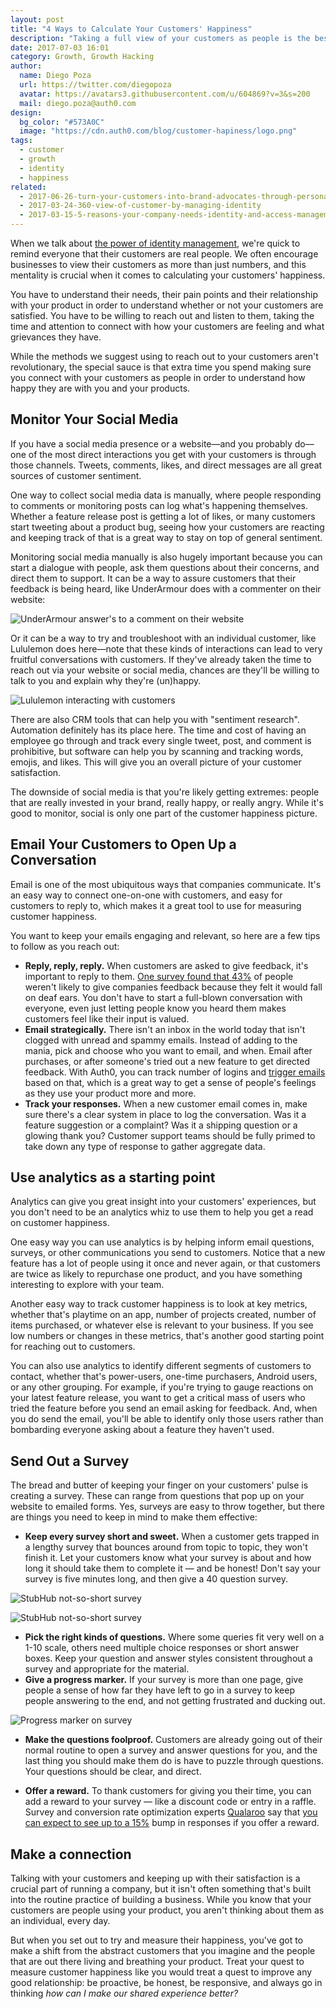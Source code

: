 ```yaml
---
layout: post
title: "4 Ways to Calculate Your Customers' Happiness"
description: "Taking a full view of your customers as people is the best way to understand their happiness"
date: 2017-07-03 16:01
category: Growth, Growth Hacking
author:
  name: Diego Poza
  url: https://twitter.com/diegopoza
  avatar: https://avatars3.githubusercontent.com/u/604869?v=3&s=200
  mail: diego.poza@auth0.com
design:
  bg_color: "#573A0C"
  image: "https://cdn.auth0.com/blog/customer-hapiness/logo.png"
tags:
  - customer
  - growth
  - identity
  - happiness
related:
  - 2017-06-26-turn-your-customers-into-brand-advocates-through-personalization
  - 2017-03-24-360-view-of-customer-by-managing-identity
  - 2017-03-15-5-reasons-your-company-needs-identity-and-access-management
---
```


When we talk about [the power of identity management](https://auth0.com/b2c-customer-identity-management), we're quick to remind everyone that their customers are real people. We often encourage businesses to view their customers as more than just numbers, and this mentality is crucial when it comes to calculating your customers' happiness.

You have to understand their needs, their pain points and their relationship with your product in order to understand whether or not your customers are satisfied. You have to be willing to reach out and listen to them, taking the time and attention to connect with how your customers are feeling and what grievances they have.

While the methods we suggest using to reach out to your customers aren't revolutionary, the special sauce is that extra time you spend making sure you connect with your customers as people in order to understand how happy they are with you and your products.

## Monitor Your Social Media

If you have a social media presence or a website—and you probably do—one of the most direct interactions you get with your customers is through those channels. Tweets, comments, likes, and direct messages are all great sources of customer sentiment.

One way to collect social media data is manually, where people responding to comments or monitoring posts can log what's happening themselves. Whether a feature release post is getting a lot of likes, or many customers start tweeting about a product bug, seeing how your customers are reacting and keeping track of that is a great way to stay on top of general sentiment.

Monitoring social media manually is also hugely important because you can start a dialogue with people, ask them questions about their concerns, and direct them to support. It can be a way to assure customers that their feedback is being heard, like UnderArmour does with a commenter on their website:

![UnderArmour answer's to a comment on their website](https://cdn.auth0.com/blog/customer-happiness/under-armour.png)

Or it can be a way to try and troubleshoot with an individual customer, like Lululemon does here—note that these kinds of interactions can lead to very fruitful conversations with customers. If they've already taken the time to reach out via your website or social media, chances are they'll be willing to talk to you and explain why they're (un)happy.

![Lululemon interacting with customers](https://cdn.auth0.com/blog/customer-happiness/lululemon.png)

There are also CRM tools that can help you with "sentiment research". Automation definitely has its place here. The time and cost of having an employee go through and track every single tweet, post, and comment is prohibitive, but software can help you by scanning and tracking words, emojis, and likes. This will give you an overall picture of your customer satisfaction.

The downside of social media is that you're likely getting extremes: people that are really invested in your brand, really happy, or really angry. While it's good to monitor, social is only one part of the customer happiness picture.

## Email Your Customers to Open Up a Conversation

Email is one of the most ubiquitous ways that companies communicate. It's an easy way to connect one-on-one with customers, and easy for customers to reply to, which makes it a great tool to use for measuring customer happiness.

You want to keep your emails engaging and relevant, so here are a few tips to follow as you reach out:

* **Reply, reply, reply.** When customers are asked to give feedback, it's important to reply to them. [One survey found that 43%](https://www.helpscout.net/blog/customer-feedback/) of people weren't likely to give companies feedback because they felt it would fall on deaf ears. You don't have to start a full-blown conversation with everyone, even just letting people know you heard them makes customers feel like their input is valued.
* **Email strategically.** There isn't an inbox in the world today that isn't clogged with unread and spammy emails. Instead of adding to the mania, pick and choose who you want to email, and when. Email after purchases, or after someone's tried out a new feature to get directed feedback. With Auth0, you can track number of logins and [trigger emails](https://auth0.com/docs/email/templates) based on that, which is a great way to get a sense of people's feelings as they use your product more and more.
* **Track your responses.** When a new customer email comes in, make sure there's a clear system in place to log the conversation. Was it a feature suggestion or a complaint? Was it a shipping question or a glowing thank you? Customer support teams should be fully primed to take down any type of response to gather aggregate data.

## Use analytics as a starting point

Analytics can give you great insight into your customers' experiences, but you don't need to be an analytics whiz to use them to help you get a read on customer happiness.

One easy way you can use analytics is by helping inform email questions, surveys, or other communications you send to customers. Notice that a new feature has a lot of people using it once and never again, or that customers are twice as likely to repurchase one product, and you have something interesting to explore with your team.

Another easy way to track customer happiness is to look at key metrics, whether that's playtime on an app, number of projects created, number of items purchased, or whatever else is relevant to your business. If you see low numbers or changes in these metrics, that's another good starting point for reaching out to customers.

You can also use analytics to identify different segments of customers to contact, whether that's power-users, one-time purchasers, Android users, or any other grouping. For example, if you're trying to gauge reactions on your latest feature release, you want to get a critical mass of users who tried the feature before you send an email asking for feedback. And, when you do send the email, you'll be able to identify only those users rather than bombarding everyone asking about a feature they haven't used.  

## Send Out a Survey

The bread and butter of keeping your finger on your customers' pulse is creating a survey. These can range from questions that pop up on your website to emailed forms. Yes, surveys are easy to throw together, but there are things you need to keep in mind to make them effective:

* **Keep every survey short and sweet.** When a customer gets trapped in a lengthy survey that bounces around from topic to topic, they won't finish it. Let your customers know what your survey is about and how long it should take them to complete it — and be honest! Don't say your survey is five minutes long, and then give a 40 question survey.

![StubHub not-so-short survey](https://cdn.auth0.com/blog/customer-happiness/stub-hub.png)

![StubHub not-so-short survey](https://cdn.auth0.com/blog/customer-happiness/stub-hub-2.png)

* **Pick the right kinds of questions.** Where some queries fit very well on a 1-10 scale, others need multiple choice responses or short answer boxes. Keep your question and answer styles consistent throughout a survey and appropriate for the material.
* **Give a progress marker.** If your survey is more than one page, give people a sense of how far they have left to go in a survey to keep people answering to the end, and not getting frustrated and ducking out.

![Progress marker on survey](https://cdn.auth0.com/blog/customer-happiness/ny-public-radio.png)

* **Make the questions foolproof.** Customers are already going out of their normal routine to open a survey and answer questions for you, and the last thing you should make them do is have to puzzle through questions. Your questions should be clear, and direct.

* **Offer a reward.** To thank customers for giving you their time, you can add a reward to your survey — like a discount code or entry in a raffle. Survey and conversion rate optimization experts [Qualaroo](https://qualaroo.com/) say that [you can expect to see up to a 15%](https://blog.qualaroo.com/2017/03/14/how-to-ask-for-feedback-without-annoying-your-customers/) bump in responses if you offer a reward.

## Make a connection

Talking with your customers and keeping up with their satisfaction is a crucial part of running a company, but it isn't often something that's built into the routine practice of building a business. While you know that your customers are people using your product, you aren't thinking about them as an individual, every day.

But when you set out to try and measure their happiness, you've got to make a shift from the abstract customers that you imagine and the people that are out there living and breathing your product. Treat your quest to measure customer happiness like you would treat a quest to improve any good relationship: be proactive, be honest, be responsive, and always go in thinking *how can I make our shared experience better?*
